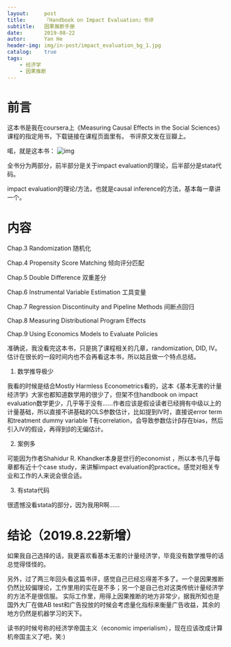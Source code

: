 ```yaml
---
layout:     post
title:      『Handbook on Impact Evaluation』书评
subtitle:   因果推断手册
date:       2019-08-22
autor:      Yan He
header-img: img/in-post/impact_evaluation_bg_1.jpg
catalog:    true
tags:
    - 经济学
    - 因果推断
---
```

# 前言

这本书是我在coursera上《Measuring Causal Effects in the Social Sciences》课程的指定用书，下载链接在课程页面里有。
书评原文发在豆瓣上。

喏，就是这本书：
![img](https://s2.ax1x.com/2019/08/22/m0oCm8.jpg)

全书分为两部分，前半部分是关于impact evaluation的理论，后半部分是stata代码。

impact evaluation的理论/方法，也就是causal inference的方法，基本每一章讲一个。

# 内容

Chap.3 Randomization 随机化

Chap.4 Propensity Score Matching 倾向评分匹配

Chap.5 Double Difference 双重差分

Chap.6 Instrumental Variable Estimation 工具变量

Chap.7 Regression Discontinuity and Pipeline Methods 间断点回归

Chap.8 Measuring Distributional Program Effects

Chap.9 Using Economics Models to Evaluate Policies

准确说，我没看完这本书，只是挑了课程相关的几章，randomization, DID, IV。估计在很长的一段时间内也不会再看这本书，所以姑且做一个特点总结。

1. 数学推导极少

我看的时候是结合Mostly Harmless Econometrics看的，这本《基本无害的计量经济学》大家也都知道数学用的很少了，但架不住handbook on impact evaluation数学更少，几乎等于没有……作者应该是假设读者已经拥有中级以上的计量基础，所以直接不讲基础的OLS参数估计，比如提到IV时，直接说error term和treatment dummy variable T有correlation，会导致参数估计β存在bias，然后引入IV的假设，再得到β的无偏估计。

2. 案例多

可能因为作者Shahidur R. Khandker本身是世行的economist ，所以本书几乎每章都有近十个case study，来讲解impact evaluation的practice。感觉对相关专业和工作的人来说会很合适。

3. 有stata代码

很遗憾没看stata的部分，因为我用R啊……

# 结论（2019.8.22新增）
如果我自己选择的话，我更喜欢看基本无害的计量经济学，毕竟没有数学推导的话总觉得怪怪的。

另外，过了两三年回头看这篇书评，感觉自己已经忘得差不多了。一个是因果推断仍然比较偏理论，工作里用的实在是不多；另一个是自己也对这类传统计量经济学的方法不是很信服。
实际工作里，用得上因果推断的地方非常少，据我所知也是国外大厂在做AB test和广告投放的时候会考虑量化指标来衡量广告收益，其余的地方仍然是机器学习的天下。

读书的时候号称的经济学帝国主义（economic imperialism），现在应该改成计算机帝国主义了吧，笑:)
